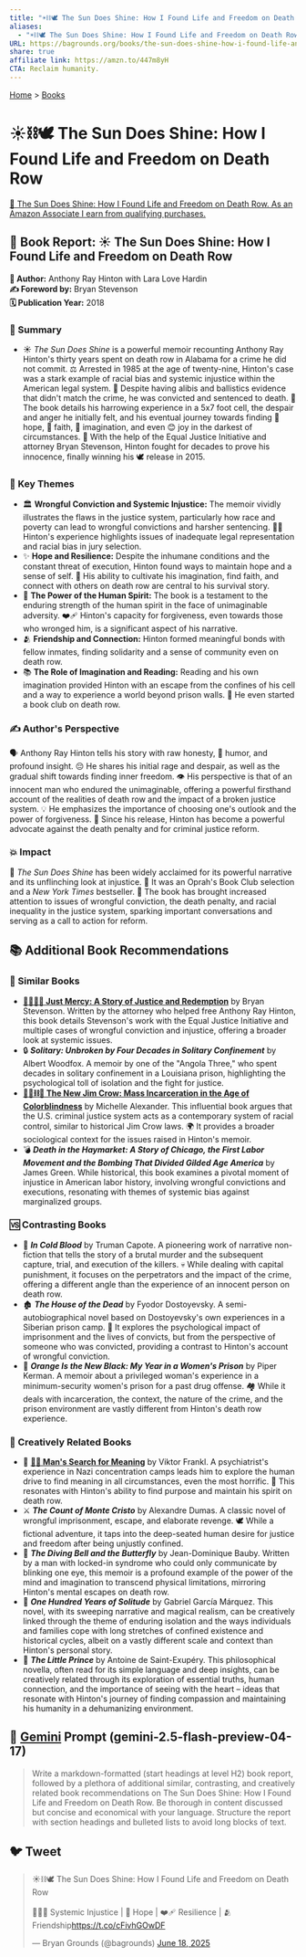 ```yaml
---
title: "☀️⛓️🕊️ The Sun Does Shine: How I Found Life and Freedom on Death Row"
aliases:
  - "☀️⛓️🕊️ The Sun Does Shine: How I Found Life and Freedom on Death Row"
URL: https://bagrounds.org/books/the-sun-does-shine-how-i-found-life-and-freedom-on-death-row
share: true
affiliate link: https://amzn.to/447m8yH
CTA: Reclaim humanity.
---
```

[Home](../index.md) > [Books](./index.md)  
# ☀️⛓️🕊️ The Sun Does Shine: How I Found Life and Freedom on Death Row  
[🛒 The Sun Does Shine: How I Found Life and Freedom on Death Row. As an Amazon Associate I earn from qualifying purchases.](https://amzn.to/447m8yH)  
  
## 📖 Book Report: ☀️ The Sun Does Shine: How I Found Life and Freedom on Death Row  
  
**👤 Author:** Anthony Ray Hinton with Lara Love Hardin  
**✍️ Foreword by:** Bryan Stevenson  
**🗓️ Publication Year:** 2018  
  
### 📝 Summary  
  
* ☀️ *The Sun Does Shine* is a powerful memoir recounting Anthony Ray Hinton's thirty years spent on death row in Alabama for a crime he did not commit. ⚖️ Arrested in 1985 at the age of twenty-nine, Hinton's case was a stark example of racial bias and systemic injustice within the American legal system. 📜 Despite having alibis and ballistics evidence that didn't match the crime, he was convicted and sentenced to death. 🚪 The book details his harrowing experience in a 5x7 foot cell, the despair and anger he initially felt, and his eventual journey towards finding 🌟 hope, 🙏 faith, 💭 imagination, and even 😊 joy in the darkest of circumstances. 🤝 With the help of the Equal Justice Initiative and attorney Bryan Stevenson, Hinton fought for decades to prove his innocence, finally winning his 🕊️ release in 2015.  
  
### 🔑 Key Themes  
  
* 🏛️ **Wrongful Conviction and Systemic Injustice:** The memoir vividly illustrates the flaws in the justice system, particularly how race and poverty can lead to wrongful convictions and harsher sentencing. 👨‍⚖️ Hinton's experience highlights issues of inadequate legal representation and racial bias in jury selection.  
* ✨ **Hope and Resilience:** Despite the inhumane conditions and the constant threat of execution, Hinton found ways to maintain hope and a sense of self. 🧠 His ability to cultivate his imagination, find faith, and connect with others on death row are central to his survival story.  
* 💪 **The Power of the Human Spirit:** The book is a testament to the enduring strength of the human spirit in the face of unimaginable adversity. ❤️‍🩹 Hinton's capacity for forgiveness, even towards those who wronged him, is a significant aspect of his narrative.  
* 🫂 **Friendship and Connection:** Hinton formed meaningful bonds with fellow inmates, finding solidarity and a sense of community even on death row.  
* 📚 **The Role of Imagination and Reading:** Reading and his own imagination provided Hinton with an escape from the confines of his cell and a way to experience a world beyond prison walls. 📖 He even started a book club on death row.  
  
### ✍️ Author's Perspective  
  
🗣️ Anthony Ray Hinton tells his story with raw honesty, 🤣 humor, and profound insight. 😔 He shares his initial rage and despair, as well as the gradual shift towards finding inner freedom. 👁️ His perspective is that of an innocent man who endured the unimaginable, offering a powerful firsthand account of the realities of death row and the impact of a broken justice system. 💡 He emphasizes the importance of choosing one's outlook and the power of forgiveness. 📣 Since his release, Hinton has become a powerful advocate against the death penalty and for criminal justice reform.  
  
### 💥 Impact  
  
🌟 *The Sun Does Shine* has been widely acclaimed for its powerful narrative and its unflinching look at injustice. 🥇 It was an Oprah's Book Club selection and a *New York Times* bestseller. 📰 The book has brought increased attention to issues of wrongful conviction, the death penalty, and racial inequality in the justice system, sparking important conversations and serving as a call to action for reform.  
  
## 📚 Additional Book Recommendations  
  
### 👯 Similar Books  
  
* **[🧑🏿‍⚖️🔄 Just Mercy: A Story of Justice and Redemption](./just-mercy-a-story-of-justice-and-redemption.md)** by Bryan Stevenson. Written by the attorney who helped free Anthony Ray Hinton, this book details Stevenson's work with the Equal Justice Initiative and multiple cases of wrongful conviction and injustice, offering a broader look at systemic issues.  
* 🔒 ***Solitary: Unbroken by Four Decades in Solitary Confinement*** by Albert Woodfox. A memoir by one of the "Angola Three," who spent decades in solitary confinement in a Louisiana prison, highlighting the psychological toll of isolation and the fight for justice.  
* **[🧑🏿⛓️🙈 The New Jim Crow: Mass Incarceration in the Age of Colorblindness](./the-new-jim-crow-mass-incarceration-in-the-age-of-colorblindness.md)** by Michelle Alexander. This influential book argues that the U.S. criminal justice system acts as a contemporary system of racial control, similar to historical Jim Crow laws. 🌍 It provides a broader sociological context for the issues raised in Hinton's memoir.  
* 💣 ***Death in the Haymarket: A Story of Chicago, the First Labor Movement and the Bombing That Divided Gilded Age America*** by James Green. While historical, this book examines a pivotal moment of injustice in American labor history, involving wrongful convictions and executions, resonating with themes of systemic bias against marginalized groups.  
  
### 🆚 Contrasting Books  
  
* 🔪 ***In Cold Blood*** by Truman Capote. A pioneering work of narrative non-fiction that tells the story of a brutal murder and the subsequent capture, trial, and execution of the killers. 💀 While dealing with capital punishment, it focuses on the perpetrators and the impact of the crime, offering a different angle than the experience of an innocent person on death row.  
* 🏚️ ***The House of the Dead*** by Fyodor Dostoyevsky. A semi-autobiographical novel based on Dostoyevsky's own experiences in a Siberian prison camp. 🥺 It explores the psychological impact of imprisonment and the lives of convicts, but from the perspective of someone who was convicted, providing a contrast to Hinton's account of wrongful conviction.  
* 🍊 ***Orange Is the New Black: My Year in a Women's Prison*** by Piper Kerman. A memoir about a privileged woman's experience in a minimum-security women's prison for a past drug offense. 🏘️ While it deals with incarceration, the context, the nature of the crime, and the prison environment are vastly different from Hinton's death row experience.  
  
### 🎨 Creatively Related Books  
  
* 🧠 **[🔦💡 Man's Search for Meaning](./mans-search-for-meaning.md)** by Viktor Frankl. A psychiatrist's experience in Nazi concentration camps leads him to explore the human drive to find meaning in all circumstances, even the most horrific. 🙏 This resonates with Hinton's ability to find purpose and maintain his spirit on death row.  
* ⚔️ ***The Count of Monte Cristo*** by Alexandre Dumas. A classic novel of wrongful imprisonment, escape, and elaborate revenge. 🕊️ While a fictional adventure, it taps into the deep-seated human desire for justice and freedom after being unjustly confined.  
* 🦋 ***The Diving Bell and the Butterfly*** by Jean-Dominique Bauby. Written by a man with locked-in syndrome who could only communicate by blinking one eye, this memoir is a profound example of the power of the mind and imagination to transcend physical limitations, mirroring Hinton's mental escapes on death row.  
* 🏡 ***One Hundred Years of Solitude*** by Gabriel García Márquez. This novel, with its sweeping narrative and magical realism, can be creatively linked through the theme of enduring isolation and the ways individuals and families cope with long stretches of confined existence and historical cycles, albeit on a vastly different scale and context than Hinton's personal story.  
* 🤴 ***The Little Prince*** by Antoine de Saint-Exupéry. This philosophical novella, often read for its simple language and deep insights, can be creatively related through its exploration of essential truths, human connection, and the importance of seeing with the heart – ideas that resonate with Hinton's journey of finding compassion and maintaining his humanity in a dehumanizing environment.  
  
## 💬 [Gemini](../software/gemini.md) Prompt (gemini-2.5-flash-preview-04-17)  
> Write a markdown-formatted (start headings at level H2) book report, followed by a plethora of additional similar, contrasting, and creatively related book recommendations on The Sun Does Shine: How I Found Life and Freedom on Death Row. Be thorough in content discussed but concise and economical with your language. Structure the report with section headings and bulleted lists to avoid long blocks of text.  
  
## 🐦 Tweet  
<blockquote class="twitter-tweet" data-theme="dark"><p lang="en" dir="ltr">☀️⛓️🕊️ The Sun Does Shine: How I Found Life and Freedom on Death Row<br><br>🧑🏿‍⚖️ Systemic Injustice | 🌟 Hope | ❤️‍🩹 Resilience | 🫂 Friendship<a href="https://t.co/cFivhGOwDF">https://t.co/cFivhGOwDF</a></p>&mdash; Bryan Grounds (@bagrounds) <a href="https://twitter.com/bagrounds/status/1935132085095907444?ref_src=twsrc%5Etfw">June 18, 2025</a></blockquote> <script async src="https://platform.twitter.com/widgets.js" charset="utf-8"></script>